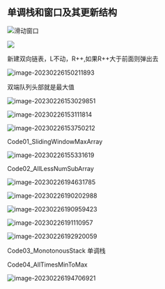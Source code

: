 ## 单调栈和窗口及其更新结构

![滑动窗口](C:\Users\Administrator\java_code\user\algorithm\src\main\java\com\example\algorithm\elementary_2\code01\image\滑动窗口.png)

![](C:\Users\Administrator\java_code\user\algorithm\src\main\java\com\example\algorithm\elementary_2\code01\image\滑动窗口_01.png)

新建双向链表，L不动，R++,如果R++大于前面则弹出去

![image-20230226150211893](C:\Users\Administrator\java_code\user\algorithm\src\main\java\com\example\algorithm\elementary_2\code01\image\滑动窗口_02.png)

双端队列头部就是最大值

![image-20230226153029851](C:\Users\Administrator\java_code\user\algorithm\src\main\java\com\example\algorithm\elementary_2\code01\image\滑动窗口能做什么.png)

![image-20230226153111814](C:\Users\Administrator\java_code\user\algorithm\src\main\java\com\example\algorithm\elementary_2\code01\image\滑动内最大值和最小值更新结构钢.png)

![image-20230226153750212](C:\Users\Administrator\java_code\user\algorithm\src\main\java\com\example\algorithm\elementary_2\code01\image\题目一.png)

Code01_SlidingWindowMaxArray

![image-20230226155331619](C:\Users\Administrator\java_code\user\algorithm\src\main\java\com\example\algorithm\elementary_2\code01\image\题目二.png)

Code02_AllLessNumSubArray 

![image-20230226194631785](C:\Users\Administrator\java_code\user\algorithm\src\main\java\com\example\algorithm\elementary_2\code01\image\单调栈_.png)



![image-20230226190202988](C:\Users\Administrator\java_code\user\algorithm\src\main\java\com\example\algorithm\elementary_2\code01\image\单调栈.png)

![image-20230226190959423](C:\Users\Administrator\java_code\user\algorithm\src\main\java\com\example\algorithm\elementary_2\code01\image\单调栈_02.png)

![image-20230226191110957](C:\Users\Administrator\java_code\user\algorithm\src\main\java\com\example\algorithm\elementary_2\code01\image\单调栈_03.png)

![image-20230226192920059](C:\Users\Administrator\java_code\user\algorithm\src\main\java\com\example\algorithm\elementary_2\code01\image\单调栈_04.png)

Code03_MonotonousStack 单调栈

Code04_AllTimesMinToMax

![image-20230226194706921](C:\Users\Administrator\java_code\user\algorithm\src\main\java\com\example\algorithm\elementary_2\code01\image\题目三.png)



